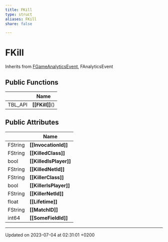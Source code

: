 ```yaml
---
title: FKill
type: struct
aliases: FKill
share: false

---
```


# FKill





Inherits from [FGameAnalyticsEvent](/docs/SDK/Source/Classes/structFGameAnalyticsEvent.md), FAnalyticsEvent

## Public Functions

|                | Name           |
| -------------- | -------------- |
| TBL_API | **[[FKill]]**() |

## Public Attributes

|                | Name           |
| -------------- | -------------- |
| FString | **[[InvocationId]]**  |
| FString | **[[KilledClass]]**  |
| bool | **[[KilledIsPlayer]]**  |
| FString | **[[KilledNetId]]**  |
| FString | **[[KillerClass]]**  |
| bool | **[[KillerIsPlayer]]**  |
| FString | **[[KillerNetId]]**  |
| float | **[[Lifetime]]**  |
| FString | **[[MatchID]]**  |
| int64 | **[[SomeFieldId]]**  |

-------------------------------

Updated on 2023-07-04 at 02:31:01 +0200